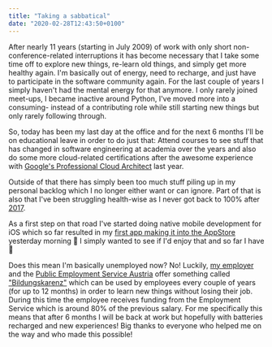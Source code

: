 ```yaml
---
title: "Taking a sabbatical"
date: "2020-02-28T12:43:50+0100"
---
```


After nearly 11 years (starting in July 2009) of work with only short non-conference-related interruptions it has become necessary that I take some time off to explore new things, re-learn old things, and simply get more healthy again. I'm basically out of energy, need to recharge, and just have to participate in the software community again. For the last couple of years I simply haven't had the mental energy for that anymore. I only rarely joined meet-ups, I became inactive around Python, I've moved more into a consuming- instead of a contributing role while still starting new things but only rarely following through.

So, today has been my last day at the office and for the next 6 months I'll be on educational leave in order to do just that: Attend courses to see stuff that has changed in software engineering at academia over the years and also do some more cloud-related certifications after the awesome experience with [Google's Professional Cloud Architect](https://zerokspot.com/weblog/2019/06/16/professional-google-cloud-architect/) last year. 

Outside of that there has simply been too much stuff piling up in my personal backlog which I no longer either want or can ignore. Part of that is also that I've been struggling health-wise as I never got back to 100% after [2017](https://zerokspot.com/weblog/2018/02/01/dealing-with-depressions/). 

As a first step on that road I've started doing native mobile development for iOS which so far resulted in my [first app making it into the AppStore](https://zerokspot.com/weblog/2020/02/27/fosdem-to-go/) yesterday morning 🥳 I simply wanted to see if I'd enjoy that and so far I have 🙂

Does this mean I'm basically unemployed now? No! Luckily, [my employer ](https://www.netconomy.net/)and the [Public Employment Service Austria](https://www.ams.at/arbeitsuchende) offer something called ["Bildungskarenz"](https://www.ams.at/arbeitsuchende/aus-und-weiterbildung/bildungskarenz) which can be used by employees every couple of years (for up to 12 months) in order to learn new things without losing their job. During this time the employee receives funding from the Employment Service which is around 80% of the previous salary. For me specifically this means that after 6 months I will be back at work but hopefully with batteries recharged and new experiences! Big thanks to everyone who helped me on the way and who made this possible!
